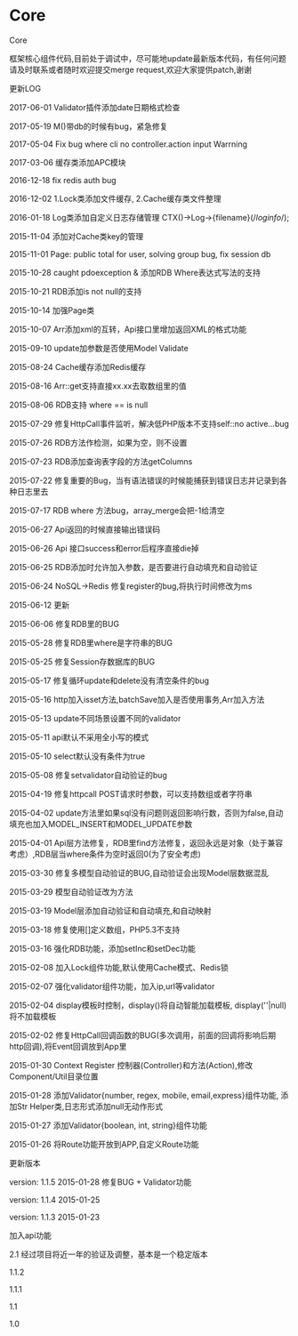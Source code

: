 # Core
Core

框架核心组件代码,目前处于调试中，尽可能地update最新版本代码，有任何问题请及时联系或者随时欢迎提交merge request,欢迎大家提供patch,谢谢

更新LOG

2017-06-01 Validator插件添加date日期格式检查

2017-05-19 M()带db的时候有bug，紧急修复

2017-05-04 Fix bug where cli no controller.action input Warrning

2017-03-06 缓存类添加APC模块

2016-12-18 fix redis auth bug

2016-12-02 1.Lock类添加文件缓存, 2.Cache缓存类文件整理

2016-01-18 Log类添加自定义日志存储管理 CTX()->Log->{filename}(/*loginfo*/);

2015-11-04 添加对Cache类key的管理

2015-11-01 Page: public total for user, solving group bug, fix session db

2015-10-28 caught pdoexception & 添加RDB Where表达式写法的支持

2015-10-21 RDB添加is not null的支持

2015-10-14 加强Page类

2015-10-07 Arr添加xml的互转，Api接口里增加返回XML的格式功能

2015-09-10 update加参数是否使用Model Validate

2015-08-24 Cache缓存添加Redis缓存

2015-08-16 Arr::get支持直接xx.xx去取数组里的值

2015-08-06 RDB支持 where   ==  is null

2015-07-29 修复HttpCall事件监听，解决低PHP版本不支持self::no active...bug

2015-07-26 RDB方法作检测，如果为空，则不设置

2015-07-23 RDB添加查询表字段的方法getColumns

2015-07-22 修复重要的Bug，当有语法错误的时候能捕获到错误日志并记录到各种日志里去

2015-07-17 RDB where 方法bug，array_merge会把-1给清空

2015-06-27 Api返回的时候直接输出错误码

2015-06-26 Api 接口success和error后程序直接die掉

2015-06-25 RDB添加时允许加入参数，是否要进行自动填充和自动验证

2015-06-24 NoSQL->Redis 修复register的bug,将执行时间修改为ms

2015-06-12 更新

2015-06-06 修复RDB里的BUG

2015-05-28 修复RDB里where是字符串的BUG

2015-05-25 修复Session存数据库的BUG

2015-05-17 修复循环update和delete没有清空条件的bug

2015-05-16 http加入isset方法,batchSave加入是否使用事务,Arr加入方法

2015-05-13 update不同场景设置不同的validator

2015-05-11 api默认不采用全小写的模式

2015-05-10 select默认没有条件为true

2015-05-08 修复setvalidator自动验证的bug

2015-04-19 修复httpcall POST请求时参数，可以支持数组或者字符串

2015-04-02 update方法里如果sql没有问题则返回影响行数，否则为false,自动填充也加入MODEL_INSERT和MODEL_UPDATE参数

2015-04-01 Api层方法修复，RDB里find方法修复，返回永远是对象（处于兼容考虑）,RDB层当where条件为空时返回0(为了安全考虑)

2015-03-30 修复多模型自动验证的BUG,自动验证会出现Model层数据混乱

2015-03-29 模型自动验证改为方法

2015-03-19 Model层添加自动验证和自动填充,和自动映射

2015-03-18 修复使用[]定义数组，PHP5.3不支持

2015-03-16 强化RDB功能，添加setInc和setDec功能

2015-02-08 加入Lock组件功能,默认使用Cache模式、Redis锁

2015-02-07 强化validator组件功能，加入ip,url等validator

2015-02-04 display模板时控制，display()将自动智能加载模板, display(''|null)将不加载模板

2015-02-02 修复HttpCall回调函数的BUG(多次调用，前面的回调将影响后期http回调),将Event回调放到App里

2015-01-30 Context Register 控制器(Controller)和方法(Action),修改Component/Util目录位置

2015-01-28 添加Validator{number, regex, mobile, email,express}组件功能, 添加Str Helper类,日志形式添加null无动作形式

2015-01-27 添加Validator{boolean, int, string}组件功能

2015-01-26 将Route功能开放到APP,自定义Route功能

更新版本

version: 1.1.5     2015-01-28   修复BUG + Validator功能

version: 1.1.4     2015-01-25

version: 1.1.3     2015-01-23

加入api功能


2.1 经过项目将近一年的验证及调整，基本是一个稳定版本

1.1.2

1.1.1

1.1

1.0



